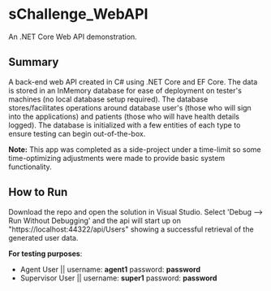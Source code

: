 # sChallenge_WebAPI
An .NET Core Web API demonstration.
## Summary
A back-end web API created in C# using .NET Core and EF Core. The data is stored in an InMemory database for ease of deployment on tester's machines (no local database setup required). The database stores/facilitates operations around database user's (those who will sign into the applications) and patients (those who will have health details logged). The database is initialized with a few entities of each type to ensure testing can begin out-of-the-box.

**Note:** This app was completed as a side-project under a time-limit so some time-optimizing adjustments were made to provide basic system functionality.
## How to Run
Download the repo and open the solution in Visual Studio. Select 'Debug --> Run Without Debugging' and the api will start up on "https://localhost:44322/api/Users" showing a successful retrieval of the generated user data.

**For testing purposes**:
- Agent User || username: **agent1** password: **password**
- Supervisor User || username: **super1** password: **password**
